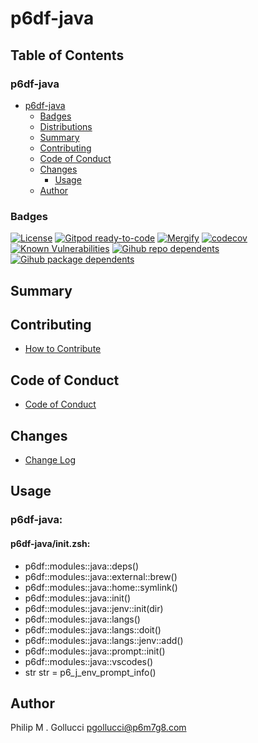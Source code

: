 # p6df-java

## Table of Contents


### p6df-java
- [p6df-java](#p6df-java)
  - [Badges](#badges)
  - [Distributions](#distributions)
  - [Summary](#summary)
  - [Contributing](#contributing)
  - [Code of Conduct](#code-of-conduct)
  - [Changes](#changes)
    - [Usage](#usage)
  - [Author](#author)

### Badges

[![License](https://img.shields.io/badge/License-Apache%202.0-yellowgreen.svg)](https://opensource.org/licenses/Apache-2.0)
[![Gitpod ready-to-code](https://img.shields.io/badge/Gitpod-ready--to--code-blue?logo=gitpod)](https://gitpod.io/#https://github.com/p6m7g8/p6df-java)
[![Mergify](https://img.shields.io/endpoint.svg?url=https://gh.mergify.io/badges/p6m7g8/p6df-java/&style=flat)](https://mergify.io)
[![codecov](https://codecov.io/gh/p6m7g8/p6df-java/branch/master/graph/badge.svg?token=14Yj1fZbew)](https://codecov.io/gh/p6m7g8/p6df-java)
[![Known Vulnerabilities](https://snyk.io/test/github/p6m7g8/p6df-java/badge.svg?targetFile=package.json)](https://snyk.io/test/github/p6m7g8/p6df-java?targetFile=package.json)
[![Gihub repo dependents](https://badgen.net/github/dependents-repo/p6m7g8/p6df-java)](https://github.com/p6m7g8/p6df-java/network/dependents?dependent_type=REPOSITORY)
[![Gihub package dependents](https://badgen.net/github/dependents-pkg/p6m7g8/p6df-java)](https://github.com/p6m7g8/p6df-java/network/dependents?dependent_type=PACKAGE)

## Summary

## Contributing

- [How to Contribute](CONTRIBUTING.md)

## Code of Conduct

- [Code of Conduct](https://github.com/p6m7g8/.github/blob/master/CODE_OF_CONDUCT.md)

## Changes

- [Change Log](CHANGELOG.md)

## Usage

### p6df-java:

#### p6df-java/init.zsh:

- p6df::modules::java::deps()
- p6df::modules::java::external::brew()
- p6df::modules::java::home::symlink()
- p6df::modules::java::init()
- p6df::modules::java::jenv::init(dir)
- p6df::modules::java::langs()
- p6df::modules::java::langs::doit()
- p6df::modules::java::langs::jenv::add()
- p6df::modules::java::prompt::init()
- p6df::modules::java::vscodes()
- str str = p6_j_env_prompt_info()



## Author

Philip M . Gollucci <pgollucci@p6m7g8.com>
